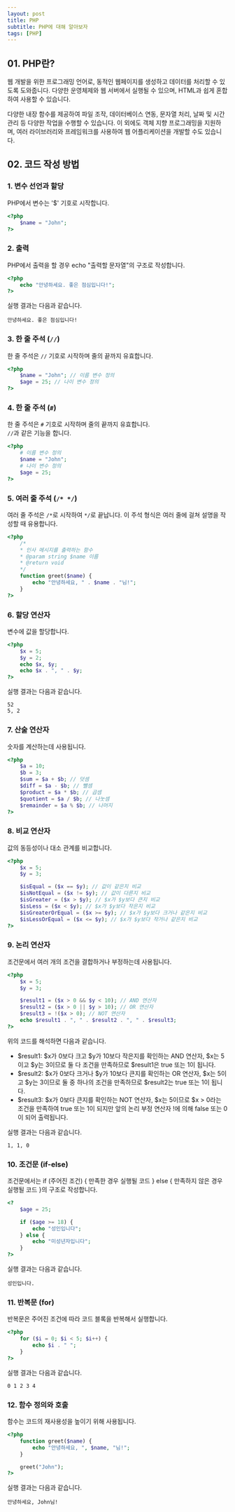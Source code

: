 ```yaml
---
layout: post
title: PHP
subtitle: PHP에 대해 알아보자
tags: [PHP]
---
```


## 01. PHP란?

웹 개발을 위한 프로그래밍 언어로, 동적인 웹페이지를 생성하고 데이터를 처리할 수 있도록 도와줍니다. 다양한 운영체제와 웹 서버에서 실행될 수 있으며, HTML과 쉽게 혼합하여 사용할 수 있습니다.<br>

다양한 내장 함수를 제공하여 파일 조작, 데이터베이스 연동, 문자열 처리, 날짜 및 시간 관리 등 다양한 작업을 수행할 수 있습니다. 이 외에도 객체 지향 프로그래밍을 지원하며, 여러 라이브러리와 프레임워크를 사용하여 웹 어플리케이션을 개발할 수도 있습니다.

## 02. 코드 작성 방법

### 1. 변수 선언과 할당

PHP에서 변수는 '$' 기호로 시작합니다.

```php
<?php
    $name = "John";
?>
```

### 2. 출력

PHP에서 출력을 할 경우 echo "출력할 문자열"의 구조로 작성합니다.

```php
<?php
    echo "안녕하세요. 좋은 점심입니다!";
?>
```

실행 결과는 다음과 같습니다.

```plain/text
안녕하세요. 좋은 점심입니다!
```

### 3. 한 줄 주석 (`//`)

한 줄 주석은 `//` 기호로 시작하며 줄의 끝까지 유효합니다.

```php
<?php
    $name = "John"; // 이름 변수 정의
    $age = 25; // 나이 변수 정의
?>
```

### 4. 한 줄 주석 (`#`)

한 줄 주석은 `#` 기호로 시작하며 줄의 끝까지 유효합니다.<br>
`//`과 같은 기능을 합니다.

```php
<?php
    # 이름 변수 정의
    $name = "John";
    # 나이 변수 정의
    $age = 25;
?>
```

### 5. 여러 줄 주석 (`/* */`)

여러 줄 주석은 `/*`로 시작하여 `*/`로 끝납니다. 이 주석 형식은 여러 줄에 걸쳐 설명을 작성할 때 유용합니다.

```php
<?php
    /*
    * 인사 메시지를 출력하는 함수
    * @param string $name 이름
    * @return void
    */
    function greet($name) {
        echo "안녕하세요, " . $name . "님!";
    }
?>
```

### 6. 할당 연산자

변수에 값을 할당합니다.

```php
<?php
    $x = 5;
    $y = 2;
    echo $x, $y;
    echo $x . ", " . $y;
?>
```

실행 결과는 다음과 같습니다.

```text/plain
52
5, 2
```

### 7. 산술 연산자

숫자를 계산하는데 사용됩니다.

```php
<?php
    $a = 10;
    $b = 3;
    $sum = $a + $b; // 덧셈
    $diff = $a - $b; // 뺄셈
    $product = $a * $b; // 곱셈
    $quotient = $a / $b; // 나눗셈
    $remainder = $a % $b; // 나머지
?>
```

### 8. 비교 연산자

값의 동등성이나 대소 관계를 비교합니다.

```php
<?php
    $x = 5;
    $y = 3;

    $isEqual = ($x == $y); // 값이 같은지 비교
    $isNotEqual = ($x != $y); // 값이 다른지 비교
    $isGreater = ($x > $y); // $x가 $y보다 큰지 비교
    $isLess = ($x < $y); // $x가 $y보다 작은지 비교
    $isGreaterOrEqual = ($x >= $y); // $x가 $y보다 크거나 같은지 비교
    $isLessOrEqual = ($x <= $y); // $x가 $y보다 작거나 같은지 비교
?>
```

### 9. 논리 연산자

조건문에서 여러 개의 조건을 결합하거나 부정하는데 사용됩니다.

```php
<?php
    $x = 5;
    $y = 3;

    $result1 = ($x > 0 && $y < 10); // AND 연산자
    $result2 = ($x > 0 || $y > 10); // OR 연산자
    $result3 = !($x > 0); // NOT 연산자
    echo $result1 . ", " . $result2 . ", " . $result3;
?>
```

위의 코드를 해석하면 다음과 같습니다.

- $result1:  $x가 0보다 크고 $y가 10보다 작은지를 확인하는 AND 연산자, $x는 5이고 $y는 3이므로 둘 다 조건을 만족하므로 $result1은 true 또는 1이 됩니다.
- $result2: $x가 0보다 크거나 $y가 10보다 큰지를 확인하는 OR 연산자, $x는 5이고 $y는 3이므로 둘 중 하나의 조건을 만족하므로 $result2는 true 또는 1이 됩니다.
- $result3: $x가 0보다 큰지를 확인하는 NOT 연산자, $x는 5이므로 $x > 0라는 조건을 만족하여 true 또는 1이 되지만 앞의 논리 부정 연산자 !에 의해 false 또는 0이 되어 출력됩니다.

실행 결과는 다음과 같습니다.

```plain/text
1, 1, 0
```

### 10. 조건문 (if-else)

조건문에서는 if (주어진 조건) { 만족한 경우 실행될 코드 } else { 만족하지 않은 경우 실행될 코드 }의 구조로 작성합니다.

```php
<?
    $age = 25;

    if ($age >= 18) {
        echo "성인입니다";
    } else {
        echo "미성년자입니다";
    }
?>
```

실행 결과는 다음과 같습니다.

```plain/text
성인입니다.
```

### 11. 반복문 (for)

반복문은 주어진 조건에 따라 코드 블록을 반복해서 실행합니다.

```php
<?php
    for ($i = 0; $i < 5; $i++) {
        echo $i . " ";
    }
?>
```

실행 결과는 다음과 같습니다.

```plain/text
0 1 2 3 4
```

### 12. 함수 정의와 호출

함수는 코드의 재사용성을 높이기 위해 사용됩니다.

```php
<?php
    function greet($name) {
        echo "안녕하세요, ", $name, "님!";
    }

    greet("John");
?>
```

실행 결과는 다음과 같습니다.

```plain/text
안녕하세요, John님!
```
